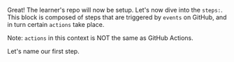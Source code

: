 Great! The learner's repo will now be setup. Let's now dive into the `steps:`. This block is composed of steps that are triggered by `events` on GitHub, and in turn certain `actions` take place. 

Note: `actions` in this context is NOT the same as GitHub Actions.

Let's name our first step. 